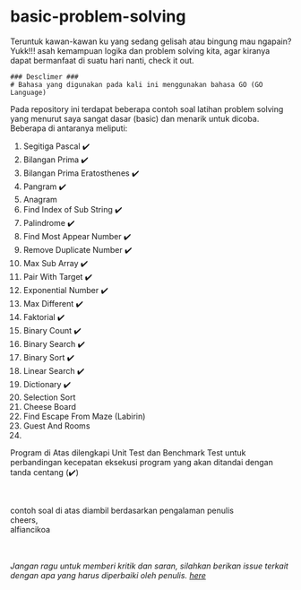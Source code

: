 # basic-problem-solving
Teruntuk kawan-kawan ku yang sedang gelisah atau bingung mau ngapain?<br>
Yukk!!! asah kemampuan logika dan problem solving kita, agar kiranya dapat bermanfaat di suatu hari nanti, check it out.
 
```
### Desclimer ###
# Bahasa yang digunakan pada kali ini menggunakan bahasa GO (GO Language)
```

Pada repository ini terdapat beberapa contoh soal latihan problem solving yang menurut saya sangat dasar (basic) dan menarik untuk dicoba.<br>
Beberapa di antaranya meliputi:
1. Segitiga Pascal :heavy_check_mark:
2. Bilangan Prima :heavy_check_mark:
3. Bilangan Prima Eratosthenes :heavy_check_mark:
4. Pangram :heavy_check_mark:
5. Anagram 
6. Find Index of Sub String :heavy_check_mark:
7. Palindrome :heavy_check_mark:
8. Find Most Appear Number :heavy_check_mark:
9. Remove Duplicate Number :heavy_check_mark:
10. Max Sub Array :heavy_check_mark:
11. Pair With Target :heavy_check_mark:
12. Exponential Number :heavy_check_mark:
13. Max Different :heavy_check_mark:
14. Faktorial :heavy_check_mark:
15. Binary Count :heavy_check_mark:
16. Binary Search :heavy_check_mark:
17. Binary Sort :heavy_check_mark:
18. Linear Search :heavy_check_mark:
19. Dictionary :heavy_check_mark:
20. Selection Sort
21. Cheese Board
22. Find Escape From Maze (Labirin)
23. Guest And Rooms
24. 
   
    
 
Program di Atas dilengkapi Unit Test dan Benchmark Test untuk perbandingan kecepatan eksekusi program yang akan ditandai dengan tanda centang (:heavy_check_mark:)

<br>

contoh soal di atas diambil berdasarkan pengalaman penulis<br>
cheers,<br>
alfiancikoa

<br>
<br>
<i>Jangan ragu untuk memberi kritik dan saran, silahkan berikan issue terkait dengan apa yang harus diperbaiki oleh penulis. <a href="https://github.com/alfiancikoa/basic-problem-solving/issues">here</a></i>
